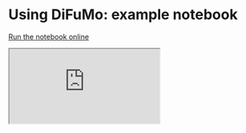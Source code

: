 # Using DiFuMo: example notebook

[Run the notebook online](https://mybinder.org/v2/gh/Parietal-INRIA/DiFuMo/master?filepath=notebook%2Fdemo.ipynb)

<iframe src="https://nbviewer.jupyter.org/github/Parietal-INRIA/DiFuMo/blob/master/notebook/demo.ipynb"></iframe>

